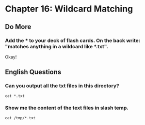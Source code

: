 
# Chapter 16: Wildcard Matching

## Do More

### Add the * to your deck of flash cards. On the back write: "matches anything in a wildcard like *.txt".

Okay!

## English Questions

### Can you output all the txt files in this directory?

`cat *.txt`

### Show me the content of the text files in slash temp.

`cat /tmp/*.txt`
